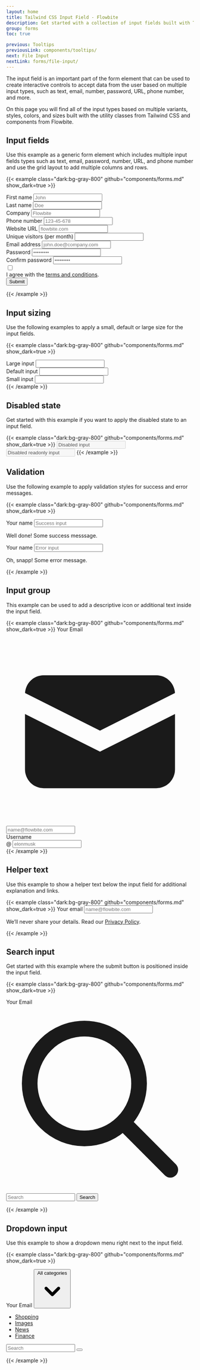 ```yaml
---
layout: home
title: Tailwind CSS Input Field - Flowbite
description: Get started with a collection of input fields built with Tailwind CSS to start accepting data from the user based on multiple sizes, variants, and input types
group: forms
toc: true

previous: Tooltips
previousLink: components/tooltips/
next: File Input
nextLink: forms/file-input/
---
```


The input field is an important part of the form element that can be used to create interactive controls to accept data from the user based on multiple input types, such as text, email, number, password, URL, phone number, and more.

On this page you will find all of the input types based on multiple variants, styles, colors, and sizes built with the utility classes from Tailwind CSS and components from Flowbite.

## Input fields

Use this example as a generic form element which includes multiple input fields types such as text, email, password, number, URL, and phone number and use the grid layout to add multiple columns and rows.

{{< example class="dark:bg-gray-800" github="components/forms.md" show_dark=true >}}
<form action="#">
    <div class="grid gap-6 mb-6 lg:grid-cols-2">
        <div>
            <label for="first_name" class="block mb-2 text-sm font-medium text-gray-900 dark:text-gray-300">First name</label>
            <input type="text" id="first_name" class="bg-gray-50 border border-gray-300 text-gray-900 text-sm rounded-lg focus:ring-blue-500 focus:border-blue-500 block w-full p-2.5 dark:bg-gray-700 dark:border-gray-600 dark:placeholder-gray-400 dark:text-white dark:focus:ring-blue-500 dark:focus:border-blue-500" placeholder="John" required>
        </div>
        <div>
            <label for="last_name" class="block mb-2 text-sm font-medium text-gray-900 dark:text-gray-300">Last name</label>
            <input type="text" id="last_name" class="bg-gray-50 border border-gray-300 text-gray-900 text-sm rounded-lg focus:ring-blue-500 focus:border-blue-500 block w-full p-2.5 dark:bg-gray-700 dark:border-gray-600 dark:placeholder-gray-400 dark:text-white dark:focus:ring-blue-500 dark:focus:border-blue-500" placeholder="Doe" required>
        </div>
        <div>
            <label for="company" class="block mb-2 text-sm font-medium text-gray-900 dark:text-gray-300">Company</label>
            <input type="text" id="company" class="bg-gray-50 border border-gray-300 text-gray-900 text-sm rounded-lg focus:ring-blue-500 focus:border-blue-500 block w-full p-2.5 dark:bg-gray-700 dark:border-gray-600 dark:placeholder-gray-400 dark:text-white dark:focus:ring-blue-500 dark:focus:border-blue-500" placeholder="Flowbite" required>
        </div>  
        <div>
            <label for="phone" class="block mb-2 text-sm font-medium text-gray-900 dark:text-gray-300">Phone number</label>
            <input type="tel" id="phone" class="bg-gray-50 border border-gray-300 text-gray-900 text-sm rounded-lg focus:ring-blue-500 focus:border-blue-500 block w-full p-2.5 dark:bg-gray-700 dark:border-gray-600 dark:placeholder-gray-400 dark:text-white dark:focus:ring-blue-500 dark:focus:border-blue-500" placeholder="123-45-678" pattern="[0-9]{3}-[0-9]{2}-[0-9]{3}" required>
        </div>
        <div>
            <label for="website" class="block mb-2 text-sm font-medium text-gray-900 dark:text-gray-300">Website URL</label>
            <input type="url" id="website" class="bg-gray-50 border border-gray-300 text-gray-900 text-sm rounded-lg focus:ring-blue-500 focus:border-blue-500 block w-full p-2.5 dark:bg-gray-700 dark:border-gray-600 dark:placeholder-gray-400 dark:text-white dark:focus:ring-blue-500 dark:focus:border-blue-500" placeholder="flowbite.com" required>
        </div>
        <div>
            <label for="visitors" class="block mb-2 text-sm font-medium text-gray-900 dark:text-gray-300">Unique visitors (per month)</label>
            <input type="number" id="visitors" class="bg-gray-50 border border-gray-300 text-gray-900 text-sm rounded-lg focus:ring-blue-500 focus:border-blue-500 block w-full p-2.5 dark:bg-gray-700 dark:border-gray-600 dark:placeholder-gray-400 dark:text-white dark:focus:ring-blue-500 dark:focus:border-blue-500" placeholder="" required>
        </div>
    </div>
    <div class="mb-6">
        <label for="email" class="block mb-2 text-sm font-medium text-gray-900 dark:text-gray-300">Email address</label>
        <input type="email" id="email" class="bg-gray-50 border border-gray-300 text-gray-900 text-sm rounded-lg focus:ring-blue-500 focus:border-blue-500 block w-full p-2.5 dark:bg-gray-700 dark:border-gray-600 dark:placeholder-gray-400 dark:text-white dark:focus:ring-blue-500 dark:focus:border-blue-500" placeholder="john.doe@company.com" required>
    </div> 
    <div class="mb-6">
        <label for="password" class="block mb-2 text-sm font-medium text-gray-900 dark:text-gray-300">Password</label>
        <input type="password" id="password" class="bg-gray-50 border border-gray-300 text-gray-900 text-sm rounded-lg focus:ring-blue-500 focus:border-blue-500 block w-full p-2.5 dark:bg-gray-700 dark:border-gray-600 dark:placeholder-gray-400 dark:text-white dark:focus:ring-blue-500 dark:focus:border-blue-500" placeholder="•••••••••" required>
    </div> 
    <div class="mb-6">
        <label for="confirm_password" class="block mb-2 text-sm font-medium text-gray-900 dark:text-gray-300">Confirm password</label>
        <input type="password" id="confirm_password" class="bg-gray-50 border border-gray-300 text-gray-900 text-sm rounded-lg focus:ring-blue-500 focus:border-blue-500 block w-full p-2.5 dark:bg-gray-700 dark:border-gray-600 dark:placeholder-gray-400 dark:text-white dark:focus:ring-blue-500 dark:focus:border-blue-500" placeholder="•••••••••" required>
    </div> 
    <div class="flex items-start mb-6">
        <div class="flex items-center h-5">
        <input id="remember" type="checkbox" value="" class="w-4 h-4 border border-gray-300 rounded bg-gray-50 focus:ring-3 focus:ring-blue-300 dark:bg-gray-700 dark:border-gray-600 dark:focus:ring-blue-600 dark:ring-offset-gray-800" required>
        </div>
        <label for="remember" class="ml-2 text-sm font-medium text-gray-900 dark:text-gray-400">I agree with the <a href="#" class="text-blue-600 hover:underline dark:text-blue-500">terms and conditions</a>.</label>
    </div>
    <button type="submit" class="text-white bg-blue-700 hover:bg-blue-800 focus:ring-4 focus:outline-none focus:ring-blue-300 font-medium rounded-lg text-sm w-full sm:w-auto px-5 py-2.5 text-center dark:bg-blue-600 dark:hover:bg-blue-700 dark:focus:ring-blue-800">Submit</button>
</form>
{{< /example >}}

## Input sizing

Use the following examples to apply a small, default or large size for the input fields.

{{< example class="dark:bg-gray-800" github="components/forms.md" show_dark=true >}}
<div class="mb-6">
    <label for="large-input" class="block mb-2 text-sm font-medium text-gray-900 dark:text-gray-300">Large input</label>
    <input type="text" id="large-input" class="block w-full p-4 text-gray-900 border border-gray-300 rounded-lg bg-gray-50 sm:text-md focus:ring-blue-500 focus:border-blue-500 dark:bg-gray-700 dark:border-gray-600 dark:placeholder-gray-400 dark:text-white dark:focus:ring-blue-500 dark:focus:border-blue-500">
</div>
<div class="mb-6">
    <label for="default-input" class="block mb-2 text-sm font-medium text-gray-900 dark:text-gray-300">Default input</label>
    <input type="text" id="default-input" class="bg-gray-50 border border-gray-300 text-gray-900 text-sm rounded-lg focus:ring-blue-500 focus:border-blue-500 block w-full p-2.5 dark:bg-gray-700 dark:border-gray-600 dark:placeholder-gray-400 dark:text-white dark:focus:ring-blue-500 dark:focus:border-blue-500">
</div>
<div>
    <label for="small-input" class="block mb-2 text-sm font-medium text-gray-900 dark:text-gray-300">Small input</label>
    <input type="text" id="small-input" class="block w-full p-2 text-gray-900 border border-gray-300 rounded-lg bg-gray-50 sm:text-xs focus:ring-blue-500 focus:border-blue-500 dark:bg-gray-700 dark:border-gray-600 dark:placeholder-gray-400 dark:text-white dark:focus:ring-blue-500 dark:focus:border-blue-500">
</div>
{{< /example >}}

## Disabled state

Get started with this example if you want to apply the disabled state to an input field.

{{< example class="dark:bg-gray-800" github="components/forms.md" show_dark=true >}}
<input type="text" id="disabled-input" class="mb-6 bg-gray-100 border border-gray-300 text-gray-900 text-sm rounded-lg focus:ring-blue-500 focus:border-blue-500 block w-full p-2.5 cursor-not-allowed dark:bg-gray-700 dark:border-gray-600 dark:placeholder-gray-400 dark:text-gray-400 dark:focus:ring-blue-500 dark:focus:border-blue-500" value="Disabled input" disabled>
<input type="text" id="disabled-input-2" class="bg-gray-100 border border-gray-300 text-gray-900 text-sm rounded-lg focus:ring-blue-500 focus:border-blue-500 block w-full p-2.5 cursor-not-allowed dark:bg-gray-700 dark:border-gray-600 dark:placeholder-gray-400 dark:text-gray-400 dark:focus:ring-blue-500 dark:focus:border-blue-500" value="Disabled readonly input" disabled readonly>
{{< /example >}}

## Validation

Use the following example to apply validation styles for success and error messages.

{{< example class="dark:bg-gray-800" github="components/forms.md" show_dark=true >}}
<div class="mb-6">
  <label for="success" class="block mb-2 text-sm font-medium text-green-700 dark:text-green-500">Your name</label>
  <input type="text" id="success" class="bg-green-50 border border-green-500 text-green-900 dark:text-green-400 placeholder-green-700 dark:placeholder-green-500 text-sm rounded-lg focus:ring-green-500 focus:border-green-500 block w-full p-2.5 dark:bg-gray-700 dark:border-green-500" placeholder="Success input">
  <p class="mt-2 text-sm text-green-600 dark:text-green-500"><span class="font-medium">Well done!</span> Some success messsage.</p>
</div>
<div>
  <label for="error" class="block mb-2 text-sm font-medium text-red-700 dark:text-red-500">Your name</label>
  <input type="text" id="error" class="bg-red-50 border border-red-500 text-red-900 placeholder-red-700 text-sm rounded-lg focus:ring-red-500 dark:bg-gray-700 focus:border-red-500 block w-full p-2.5 dark:text-red-500 dark:placeholder-red-500 dark:border-red-500" placeholder="Error input">
  <p class="mt-2 text-sm text-red-600 dark:text-red-500"><span class="font-medium">Oh, snapp!</span> Some error message.</p>
</div>
{{< /example >}}

## Input group

This example can be used to add a descriptive icon or additional text inside the input field.

{{< example class="dark:bg-gray-800" github="components/forms.md" show_dark=true >}}
<label for="input-group-1" class="block mb-2 text-sm font-medium text-gray-900 dark:text-gray-300">Your Email</label>
<div class="relative mb-6">
  <div class="absolute inset-y-0 left-0 flex items-center pl-3 pointer-events-none">
    <svg class="w-5 h-5 text-gray-500 dark:text-gray-400" fill="currentColor" viewBox="0 0 20 20" xmlns="http://www.w3.org/2000/svg"><path d="M2.003 5.884L10 9.882l7.997-3.998A2 2 0 0016 4H4a2 2 0 00-1.997 1.884z"></path><path d="M18 8.118l-8 4-8-4V14a2 2 0 002 2h12a2 2 0 002-2V8.118z"></path></svg>
  </div>
  <input type="text" id="input-group-1" class="bg-gray-50 border border-gray-300 text-gray-900 text-sm rounded-lg focus:ring-blue-500 focus:border-blue-500 block w-full pl-10 p-2.5  dark:bg-gray-700 dark:border-gray-600 dark:placeholder-gray-400 dark:text-white dark:focus:ring-blue-500 dark:focus:border-blue-500" placeholder="name@flowbite.com">
</div>
<label for="website-admin" class="block mb-2 text-sm font-medium text-gray-900 dark:text-gray-300">Username</label>
<div class="flex">
  <span class="inline-flex items-center px-3 text-sm text-gray-900 bg-gray-200 border border-r-0 border-gray-300 rounded-l-md dark:bg-gray-600 dark:text-gray-400 dark:border-gray-600">
    @
  </span>
  <input type="text" id="website-admin" class="rounded-none rounded-r-lg bg-gray-50 border text-gray-900 focus:ring-blue-500 focus:border-blue-500 block flex-1 min-w-0 w-full text-sm border-gray-300 p-2.5  dark:bg-gray-700 dark:border-gray-600 dark:placeholder-gray-400 dark:text-white dark:focus:ring-blue-500 dark:focus:border-blue-500" placeholder="elonmusk">
</div>
{{< /example >}}

## Helper text

Use this example to show a helper text below the input field for additional explanation and links.

{{< example class="dark:bg-gray-800" github="components/forms.md" show_dark=true >}}
<label for="helper-text" class="block mb-2 text-sm font-medium text-gray-900 dark:text-gray-300">Your email</label>
<input type="email" id="helper-text" class="bg-gray-50 border border-gray-300 text-gray-900 text-sm rounded-lg focus:ring-blue-500 focus:border-blue-500 block w-full p-2.5  dark:bg-gray-700 dark:border-gray-600 dark:placeholder-gray-400 dark:text-white dark:focus:ring-blue-500 dark:focus:border-blue-500" placeholder="name@flowbite.com">
<p class="mt-2 text-sm text-gray-500 dark:text-gray-400">We’ll never share your details. Read our <a href="#" class="font-medium text-blue-600 hover:underline dark:text-blue-500">Privacy Policy</a>.</p>
{{< /example >}}

## Search input

Get started with this example where the submit button is positioned inside the input field.

{{< example class="dark:bg-gray-800" github="components/forms.md" show_dark=true >}}
<form action="#">   
    <label for="search" class="mb-2 text-sm font-medium text-gray-900 sr-only dark:text-gray-300">Your Email</label>
    <div class="relative">
        <div class="absolute inset-y-0 left-0 flex items-center pl-3 pointer-events-none">
            <svg class="w-5 h-5 text-gray-500 dark:text-gray-400" fill="none" stroke="currentColor" viewBox="0 0 24 24" xmlns="http://www.w3.org/2000/svg"><path stroke-linecap="round" stroke-linejoin="round" stroke-width="2" d="M21 21l-6-6m2-5a7 7 0 11-14 0 7 7 0 0114 0z"></path></svg>
        </div>
        <input type="search" id="search" class="block w-full p-4 pl-10 text-sm text-gray-900 border border-gray-300 rounded-lg bg-gray-50 focus:ring-blue-500 focus:border-blue-500 dark:bg-gray-700 dark:border-gray-600 dark:placeholder-gray-400 dark:text-white dark:focus:ring-blue-500 dark:focus:border-blue-500" placeholder="Search" required>
        <button type="submit" class="text-white absolute right-2.5 bottom-2.5 bg-blue-700 hover:bg-blue-800 focus:ring-4 focus:outline-none focus:ring-blue-300 font-medium rounded-lg text-sm px-4 py-2 dark:bg-blue-600 dark:hover:bg-blue-700 dark:focus:ring-blue-800">Search</button>
    </div>
</form>
{{< /example >}}

## Dropdown input

Use this example to show a dropdown menu right next to the input field.

{{< example class="dark:bg-gray-800" github="components/forms.md" show_dark=true >}}
<form action="#">
    <div class="flex">
        <label for="search-dropdown" class="mb-2 text-sm font-medium text-gray-900 sr-only dark:text-gray-300">Your Email</label>
        <button id="dropdown-button" data-dropdown-toggle="dropdown" class="flex-shrink-0 z-10 inline-flex items-center py-2.5 px-4 text-sm font-medium text-center text-gray-900 bg-gray-100 border border-gray-300 rounded-l-lg hover:bg-gray-200 focus:ring-4 focus:outline-none focus:ring-gray-300 dark:bg-gray-600 dark:hover:bg-gray-700 dark:focus:ring-gray-800" type="button">All categories <svg class="w-4 h-4 ml-1" fill="currentColor" viewBox="0 0 20 20" xmlns="http://www.w3.org/2000/svg"><path fill-rule="evenodd" d="M5.293 7.293a1 1 0 011.414 0L10 10.586l3.293-3.293a1 1 0 111.414 1.414l-4 4a1 1 0 01-1.414 0l-4-4a1 1 0 010-1.414z" clip-rule="evenodd"></path></svg></button>
        <div id="dropdown" class="z-10 hidden bg-white divide-y divide-gray-100 rounded shadow w-44 dark:bg-gray-700">
            <ul class="py-1 text-sm text-gray-700 dark:text-gray-200" aria-labelledby="dropdown-button">
            <li>
                <a href="#" class="block px-4 py-2 hover:bg-gray-100 dark:hover:bg-gray-600 dark:hover:text-white">Shopping</a>
            </li>
            <li>
                <a href="#" class="block px-4 py-2 hover:bg-gray-100 dark:hover:bg-gray-600 dark:hover:text-white">Images</a>
            </li>
            <li>
                <a href="#" class="block px-4 py-2 hover:bg-gray-100 dark:hover:bg-gray-600 dark:hover:text-white">News</a>
            </li>
            <li>
                <a href="#" class="block px-4 py-2 hover:bg-gray-100 dark:hover:bg-gray-600 dark:hover:text-white">Finance</a>
            </li>
            </ul>
        </div>
        <div class="relative w-full">
            <input type="search" id="search-dropdown" class="block p-2.5 w-full z-20 text-sm text-gray-900 bg-gray-50 rounded-r-lg border-l-gray-100 border-l-2 border border-gray-300 focus:ring-blue-500 focus:border-blue-500 dark:bg-gray-700 dark:border-gray-600 dark:placeholder-gray-400 dark:text-white dark:focus:border-blue-500" placeholder="Search" required>
            <button type="submit" class="absolute top-0 right-0 p-2.5 text-sm font-medium text-white bg-blue-700 rounded-r-lg border border-blue-700 hover:bg-blue-800 focus:ring-4 focus:outline-none focus:ring-blue-300 dark:bg-blue-600 dark:hover:bg-blue-700 dark:focus:ring-blue-800"><svg class="w-5 h-5" fill="none" stroke="currentColor" viewBox="0 0 24 24" xmlns="http://www.w3.org/2000/svg"><path stroke-linecap="round" stroke-linejoin="round" stroke-width="2" d="M21 21l-6-6m2-5a7 7 0 11-14 0 7 7 0 0114 0z"></path></svg></button>
        </div>
    </div>
</form>
{{< /example >}}
